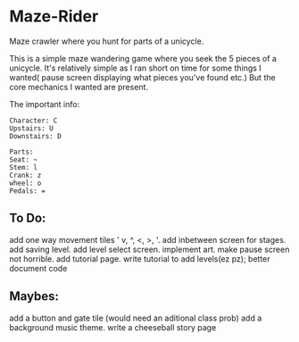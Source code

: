 # Maze-Rider
Maze crawler where you hunt for parts of a unicycle.

This is a simple maze wandering game where you seek the 5 pieces of a unicycle.  It's relatively simple as I ran short on time for some things I wanted( pause screen displaying what pieces you've found etc.)  But the core mechanics I wanted are present.  

The important info:

    Character: C
    Upstairs: U
    Downstairs: D

    Parts:
    Seat: ~
    Stem: l
    Crank: z
    wheel: o
    Pedals: =








To Do:
---------
add one way movement tiles ' v, ^, <, >, '.
add inbetween screen for stages.
add saving level.
add level select screen.
implement art.
make pause screen not horrible.
add tutorial page.
write tutorial to add levels(ez pz);
better document code



Maybes:
-----------
add a button and gate tile (would need an aditional class prob)
add a background music theme.
write a cheeseball story page
